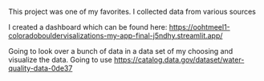 This project was one of my favorites. 
I collected data from various sources 

I created a dashboard  which can be found here:
https://oohtmeel1-coloradobouldervisalizations-my-app-final-j5ndhy.streamlit.app/


Going to look over a bunch of data in a data set of my choosing and visualize the data. 
Going to use https://catalog.data.gov/dataset/water-quality-data-0de37

